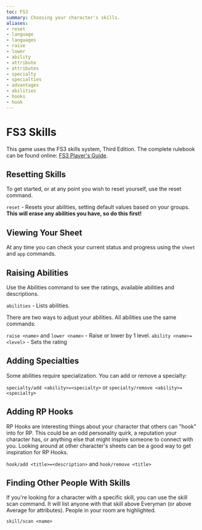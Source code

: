 ```yaml
---
toc: FS3
summary: Choosing your character's skills.
aliases:
- reset
- language
- languages
- raise
- lower
- ability
- attribute
- attributes
- specialty
- specialties
- advantages
- abilities
- hooks
- hook
---
```

# FS3 Skills

This game uses the FS3 skills system, Third Edition.  The complete rulebook can be found online: [FS3 Player's Guide](http://www.aresmush.com/fs3/fs3-3).

## Resetting Skills

To get started, or at any point you wish to reset yourself, use the reset command.

`reset` - Resets your abilities, setting default values based on your groups.
         **This will erase any abilities you have, so do this first!**

## Viewing Your Sheet

At any time you can check your current status and progress using the `sheet` and `app` commands.

## Raising Abilities

Use the Abilities command to see the ratings, available abilities and descriptions.

`abilities` - Lists abilities.

There are two ways to adjust your abilities.  All abilities use the same commands:   

`raise <name>` and `lower <name>` - Raise or lower by 1 level.
`ability <name>=<level>` - Sets the rating

## Adding Specialties

Some abilities require specialization.  You can add or remove a specialty:

`specialty/add <ability>=<specialty>` or `specialty/remove <ability>=<specialty>`

## Adding RP Hooks

RP Hooks are interesting things about your character that others can "hook" into for RP. This could be an odd personality quirk, a reputation your character has, or anything else that might inspire someone to connect with you.  Looking around at other character's sheets can be a good way to get inspiration for RP Hooks.

`hook/add <title>=<description>` and `hook/remove <title>`

## Finding Other People With Skills

If you're looking for a character with a specific skill, you can use the skill scan command.  It will list anyone with that skill above Everyman (or above Average for attributes).  People in your room are highlighted.

`skill/scan <name>`